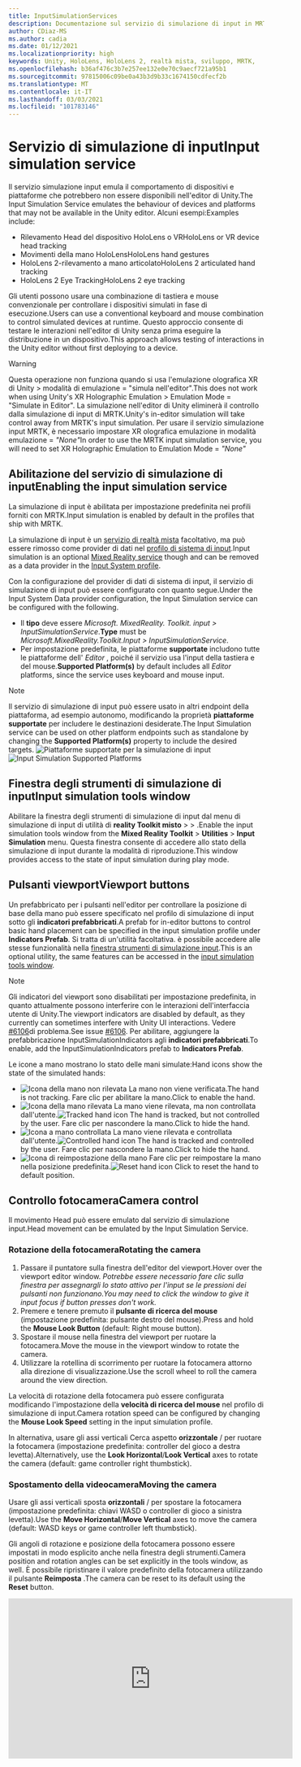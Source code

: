 ```yaml
---
title: InputSimulationServices
description: Documentazione sul servizio di simulazione di input in MRTK
author: CDiaz-MS
ms.author: cadia
ms.date: 01/12/2021
ms.localizationpriority: high
keywords: Unity, HoloLens, HoloLens 2, realtà mista, sviluppo, MRTK,
ms.openlocfilehash: b36af476c3b7e257ee132e0e70c9aecf721a95b1
ms.sourcegitcommit: 97815006c09be0a43b3d9b33c1674150cdfecf2b
ms.translationtype: MT
ms.contentlocale: it-IT
ms.lasthandoff: 03/03/2021
ms.locfileid: "101783146"
---
```

# <a name="input-simulation-service"></a><span data-ttu-id="ff39e-104">Servizio di simulazione di input</span><span class="sxs-lookup"><span data-stu-id="ff39e-104">Input simulation service</span></span>

<span data-ttu-id="ff39e-105">Il servizio simulazione input emula il comportamento di dispositivi e piattaforme che potrebbero non essere disponibili nell'editor di Unity.</span><span class="sxs-lookup"><span data-stu-id="ff39e-105">The Input Simulation Service emulates the behaviour of devices and platforms that may not be available in the Unity editor.</span></span> <span data-ttu-id="ff39e-106">Alcuni esempi:</span><span class="sxs-lookup"><span data-stu-id="ff39e-106">Examples include:</span></span>

* <span data-ttu-id="ff39e-107">Rilevamento Head del dispositivo HoloLens o VR</span><span class="sxs-lookup"><span data-stu-id="ff39e-107">HoloLens or VR device head tracking</span></span>
* <span data-ttu-id="ff39e-108">Movimenti della mano HoloLens</span><span class="sxs-lookup"><span data-stu-id="ff39e-108">HoloLens hand gestures</span></span>
* <span data-ttu-id="ff39e-109">HoloLens 2-rilevamento a mano articolato</span><span class="sxs-lookup"><span data-stu-id="ff39e-109">HoloLens 2 articulated hand tracking</span></span>
* <span data-ttu-id="ff39e-110">HoloLens 2 Eye Tracking</span><span class="sxs-lookup"><span data-stu-id="ff39e-110">HoloLens 2 eye tracking</span></span>

<span data-ttu-id="ff39e-111">Gli utenti possono usare una combinazione di tastiera e mouse convenzionale per controllare i dispositivi simulati in fase di esecuzione.</span><span class="sxs-lookup"><span data-stu-id="ff39e-111">Users can use a conventional keyboard and mouse combination to control simulated devices at runtime.</span></span> <span data-ttu-id="ff39e-112">Questo approccio consente di testare le interazioni nell'editor di Unity senza prima eseguire la distribuzione in un dispositivo.</span><span class="sxs-lookup"><span data-stu-id="ff39e-112">This approach allows testing of interactions in the Unity editor without first deploying to a device.</span></span>

> [!WARNING]
> <span data-ttu-id="ff39e-113">Questa operazione non funziona quando si usa l'emulazione olografica XR di Unity > modalità di emulazione = "simula nell'editor".</span><span class="sxs-lookup"><span data-stu-id="ff39e-113">This does not work when using Unity's XR Holographic Emulation > Emulation Mode = "Simulate in Editor".</span></span> <span data-ttu-id="ff39e-114">La simulazione nell'editor di Unity eliminerà il controllo dalla simulazione di input di MRTK.</span><span class="sxs-lookup"><span data-stu-id="ff39e-114">Unity's in-editor simulation will take control away from MRTK's input simulation.</span></span> <span data-ttu-id="ff39e-115">Per usare il servizio simulazione input MRTK, è necessario impostare XR olografica emulazione in modalità emulazione = *"None"*</span><span class="sxs-lookup"><span data-stu-id="ff39e-115">In order to use the MRTK input simulation service, you will need to set XR Holographic Emulation to Emulation Mode = *"None"*</span></span>

## <a name="enabling-the-input-simulation-service"></a><span data-ttu-id="ff39e-116">Abilitazione del servizio di simulazione di input</span><span class="sxs-lookup"><span data-stu-id="ff39e-116">Enabling the input simulation service</span></span>

<span data-ttu-id="ff39e-117">La simulazione di input è abilitata per impostazione predefinita nei profili forniti con MRTK.</span><span class="sxs-lookup"><span data-stu-id="ff39e-117">Input simulation is enabled by default in the profiles that ship with MRTK.</span></span>

<span data-ttu-id="ff39e-118">La simulazione di input è un [servizio di realtà mista](../../out-of-scope/MixedRealityServices.md) facoltativo, ma può essere rimosso come provider di dati nel [profilo di sistema di input](../Input/InputProviders.md).</span><span class="sxs-lookup"><span data-stu-id="ff39e-118">Input simulation is an optional [Mixed Reality service](../../out-of-scope/MixedRealityServices.md) though and can be removed as a data provider in the [Input System profile](../Input/InputProviders.md).</span></span>

<span data-ttu-id="ff39e-119">Con la configurazione del provider di dati di sistema di input, il servizio di simulazione di input può essere configurato con quanto segue.</span><span class="sxs-lookup"><span data-stu-id="ff39e-119">Under the Input System Data provider configuration, the Input Simulation service can be configured with the following.</span></span>

* <span data-ttu-id="ff39e-120">Il **tipo** deve essere *Microsoft. MixedReality. Toolkit. input > InputSimulationService*.</span><span class="sxs-lookup"><span data-stu-id="ff39e-120">**Type** must be *Microsoft.MixedReality.Toolkit.Input > InputSimulationService*.</span></span>
* <span data-ttu-id="ff39e-121">Per impostazione predefinita, le piattaforme **supportate** includono tutte le piattaforme dell' *Editor* , poiché il servizio usa l'input della tastiera e del mouse.</span><span class="sxs-lookup"><span data-stu-id="ff39e-121">**Supported Platform(s)** by default includes all *Editor* platforms, since the service uses keyboard and mouse input.</span></span>

> [!NOTE]
> <span data-ttu-id="ff39e-122">Il servizio di simulazione di input può essere usato in altri endpoint della piattaforma, ad esempio autonomo, modificando la proprietà **piattaforme supportate** per includere le destinazioni desiderate.</span><span class="sxs-lookup"><span data-stu-id="ff39e-122">The Input Simulation service can be used on other platform endpoints such as standalone by changing the **Supported Platform(s)** property to include the desired targets.</span></span>
> <span data-ttu-id="ff39e-123">![Piattaforme supportate per la simulazione di input](../Images/InputSimulation/InputSimulationSupportedPlatforms.gif)</span><span class="sxs-lookup"><span data-stu-id="ff39e-123">![Input Simulation Supported Platforms](../Images/InputSimulation/InputSimulationSupportedPlatforms.gif)</span></span>

## <a name="input-simulation-tools-window"></a><span data-ttu-id="ff39e-124">Finestra degli strumenti di simulazione di input</span><span class="sxs-lookup"><span data-stu-id="ff39e-124">Input simulation tools window</span></span>

<span data-ttu-id="ff39e-125">Abilitare la finestra degli strumenti di simulazione di input dal menu di simulazione di input di utilità di **reality Toolkit misto**  >    >   .</span><span class="sxs-lookup"><span data-stu-id="ff39e-125">Enable the input simulation tools window from the  **Mixed Reality Toolkit** > **Utilities** > **Input Simulation** menu.</span></span> <span data-ttu-id="ff39e-126">Questa finestra consente di accedere allo stato della simulazione di input durante la modalità di riproduzione.</span><span class="sxs-lookup"><span data-stu-id="ff39e-126">This window provides access to the state of input simulation during play mode.</span></span>

## <a name="viewport-buttons"></a><span data-ttu-id="ff39e-127">Pulsanti viewport</span><span class="sxs-lookup"><span data-stu-id="ff39e-127">Viewport buttons</span></span>

<span data-ttu-id="ff39e-128">Un prefabbricato per i pulsanti nell'editor per controllare la posizione di base della mano può essere specificato nel profilo di simulazione di input sotto gli **indicatori prefabbricati**.</span><span class="sxs-lookup"><span data-stu-id="ff39e-128">A prefab for in-editor buttons to control basic hand placement can be specified in the input simulation profile under **Indicators Prefab**.</span></span> <span data-ttu-id="ff39e-129">Si tratta di un'utilità facoltativa. è possibile accedere alle stesse funzionalità nella [finestra strumenti di simulazione input](#input-simulation-tools-window).</span><span class="sxs-lookup"><span data-stu-id="ff39e-129">This is an optional utility, the same features can be accessed in the [input simulation tools window](#input-simulation-tools-window).</span></span>

> [!NOTE]
> <span data-ttu-id="ff39e-130">Gli indicatori del viewport sono disabilitati per impostazione predefinita, in quanto attualmente possono interferire con le interazioni dell'interfaccia utente di Unity.</span><span class="sxs-lookup"><span data-stu-id="ff39e-130">The viewport indicators are disabled by default, as they currently can sometimes interfere with Unity UI interactions.</span></span> <span data-ttu-id="ff39e-131">Vedere [#6106](https://github.com/microsoft/MixedRealityToolkit-Unity/issues/6106)di problema.</span><span class="sxs-lookup"><span data-stu-id="ff39e-131">See issue [#6106](https://github.com/microsoft/MixedRealityToolkit-Unity/issues/6106).</span></span> <span data-ttu-id="ff39e-132">Per abilitare, aggiungere la prefabbricazione InputSimulationIndicators agli **indicatori prefabbricati**.</span><span class="sxs-lookup"><span data-stu-id="ff39e-132">To enable, add the InputSimulationIndicators prefab to **Indicators Prefab**.</span></span>

<span data-ttu-id="ff39e-133">Le icone a mano mostrano lo stato delle mani simulate:</span><span class="sxs-lookup"><span data-stu-id="ff39e-133">Hand icons show the state of the simulated hands:</span></span>

* ![Icona della mano non rilevata](../Images/InputSimulation/MRTK_InputSimulation_HandIndicator_Untracked.png) <span data-ttu-id="ff39e-135">La mano non viene verificata.</span><span class="sxs-lookup"><span data-stu-id="ff39e-135">The hand is not tracking.</span></span> <span data-ttu-id="ff39e-136">Fare clic per abilitare la mano.</span><span class="sxs-lookup"><span data-stu-id="ff39e-136">Click to enable the hand.</span></span>
* <span data-ttu-id="ff39e-137">![Icona della mano rilevata](../Images/InputSimulation/MRTK_InputSimulation_HandIndicator_Tracked.png "Icona della mano rilevata") La mano viene rilevata, ma non controllata dall'utente.</span><span class="sxs-lookup"><span data-stu-id="ff39e-137">![Tracked hand icon](../Images/InputSimulation/MRTK_InputSimulation_HandIndicator_Tracked.png "Tracked hand icon") The hand is tracked, but not controlled by the user.</span></span> <span data-ttu-id="ff39e-138">Fare clic per nascondere la mano.</span><span class="sxs-lookup"><span data-stu-id="ff39e-138">Click to hide the hand.</span></span>
* <span data-ttu-id="ff39e-139">![Icona a mano controllata](../Images/InputSimulation/MRTK_InputSimulation_HandIndicator_Controlled.png "Icona a mano controllata") La mano viene rilevata e controllata dall'utente.</span><span class="sxs-lookup"><span data-stu-id="ff39e-139">![Controlled hand icon](../Images/InputSimulation/MRTK_InputSimulation_HandIndicator_Controlled.png "Controlled hand icon") The hand is tracked and controlled by the user.</span></span> <span data-ttu-id="ff39e-140">Fare clic per nascondere la mano.</span><span class="sxs-lookup"><span data-stu-id="ff39e-140">Click to hide the hand.</span></span>
* <span data-ttu-id="ff39e-141">![Icona di reimpostazione della mano](../Images/InputSimulation/MRTK_InputSimulation_HandIndicator_Reset.png "Icona di reimpostazione della mano") Fare clic per reimpostare la mano nella posizione predefinita.</span><span class="sxs-lookup"><span data-stu-id="ff39e-141">![Reset hand icon](../Images/InputSimulation/MRTK_InputSimulation_HandIndicator_Reset.png "Reset hand icon") Click to reset the hand to default position.</span></span>

## <a name="camera-control"></a><span data-ttu-id="ff39e-142">Controllo fotocamera</span><span class="sxs-lookup"><span data-stu-id="ff39e-142">Camera control</span></span>

<span data-ttu-id="ff39e-143">Il movimento Head può essere emulato dal servizio di simulazione input.</span><span class="sxs-lookup"><span data-stu-id="ff39e-143">Head movement can be emulated by the Input Simulation Service.</span></span>

### <a name="rotating-the-camera"></a><span data-ttu-id="ff39e-144">Rotazione della fotocamera</span><span class="sxs-lookup"><span data-stu-id="ff39e-144">Rotating the camera</span></span>

1. <span data-ttu-id="ff39e-145">Passare il puntatore sulla finestra dell'editor del viewport.</span><span class="sxs-lookup"><span data-stu-id="ff39e-145">Hover over the viewport editor window.</span></span>
    <span data-ttu-id="ff39e-146">*Potrebbe essere necessario fare clic sulla finestra per assegnargli lo stato attivo per l'input se le pressioni dei pulsanti non funzionano.*</span><span class="sxs-lookup"><span data-stu-id="ff39e-146">*You may need to click the window to give it input focus if button presses don't work.*</span></span>
1. <span data-ttu-id="ff39e-147">Premere e tenere premuto il **pulsante di ricerca del mouse** (impostazione predefinita: pulsante destro del mouse).</span><span class="sxs-lookup"><span data-stu-id="ff39e-147">Press and hold the **Mouse Look Button** (default: Right mouse button).</span></span>
1. <span data-ttu-id="ff39e-148">Spostare il mouse nella finestra del viewport per ruotare la fotocamera.</span><span class="sxs-lookup"><span data-stu-id="ff39e-148">Move the mouse in the viewport window to rotate the camera.</span></span>
1. <span data-ttu-id="ff39e-149">Utilizzare la rotellina di scorrimento per ruotare la fotocamera attorno alla direzione di visualizzazione.</span><span class="sxs-lookup"><span data-stu-id="ff39e-149">Use the scroll wheel to roll the camera around the view direction.</span></span>

<span data-ttu-id="ff39e-150">La velocità di rotazione della fotocamera può essere configurata modificando l'impostazione della **velocità di ricerca del mouse** nel profilo di simulazione di input.</span><span class="sxs-lookup"><span data-stu-id="ff39e-150">Camera rotation speed can be configured by changing the **Mouse Look Speed** setting in the input simulation profile.</span></span>

<span data-ttu-id="ff39e-151">In alternativa, usare gli assi verticali Cerca aspetto **orizzontale** /  per ruotare la fotocamera (impostazione predefinita: controller del gioco a destra levetta).</span><span class="sxs-lookup"><span data-stu-id="ff39e-151">Alternatively, use the **Look Horizontal**/**Look Vertical** axes to rotate the camera (default: game controller right thumbstick).</span></span>

### <a name="moving-the-camera"></a><span data-ttu-id="ff39e-152">Spostamento della videocamera</span><span class="sxs-lookup"><span data-stu-id="ff39e-152">Moving the camera</span></span>

<span data-ttu-id="ff39e-153">Usare gli assi verticali sposta **orizzontali** /  per spostare la fotocamera (impostazione predefinita: chiavi WASD o controller di gioco a sinistra levetta).</span><span class="sxs-lookup"><span data-stu-id="ff39e-153">Use the **Move Horizontal**/**Move Vertical** axes to move the camera (default: WASD keys or game controller left thumbstick).</span></span>

<span data-ttu-id="ff39e-154">Gli angoli di rotazione e posizione della fotocamera possono essere impostati in modo esplicito anche nella finestra degli strumenti.</span><span class="sxs-lookup"><span data-stu-id="ff39e-154">Camera position and rotation angles can be set explicitly in the tools window, as well.</span></span> <span data-ttu-id="ff39e-155">È possibile ripristinare il valore predefinito della fotocamera utilizzando il pulsante **Reimposta** .</span><span class="sxs-lookup"><span data-stu-id="ff39e-155">The camera can be reset to its default using the **Reset** button.</span></span>

<iframe width="560" height="315" src="https://www.youtube.com/embed/Z7L4I1ET7GU" class="center" frameborder="0" allow="accelerometer; encrypted-media; gyroscope; picture-in-picture" allowfullscreen />

## <a name="hand-simulation"></a><span data-ttu-id="ff39e-156">Simulazione manuale</span><span class="sxs-lookup"><span data-stu-id="ff39e-156">Hand simulation</span></span>

<span data-ttu-id="ff39e-157">La simulazione di input supporta i dispositivi a mano emulata.</span><span class="sxs-lookup"><span data-stu-id="ff39e-157">The input simulation supports emulated hand devices.</span></span> <span data-ttu-id="ff39e-158">Queste mani virtuali possono interagire con qualsiasi oggetto che supporti i normali dispositivi a mano, ad esempio pulsanti o oggetti afferrabili.</span><span class="sxs-lookup"><span data-stu-id="ff39e-158">These virtual hands can interact with any object that supports regular hand devices, such as buttons or grabbable objects.</span></span>

### <a name="hand-simulation-mode"></a><span data-ttu-id="ff39e-159">Modalità simulazione manuale</span><span class="sxs-lookup"><span data-stu-id="ff39e-159">Hand simulation mode</span></span>

<span data-ttu-id="ff39e-160">Nella [finestra strumenti di simulazione input](#input-simulation-tools-window) l'impostazione **modalità simulazione manuale** passa tra due modelli di input distinti.</span><span class="sxs-lookup"><span data-stu-id="ff39e-160">In the [input simulation tools window](#input-simulation-tools-window) the **Hand Simulation Mode** setting switches between two distinct input models.</span></span> <span data-ttu-id="ff39e-161">È anche possibile impostare la modalità predefinita nel profilo di simulazione di input.</span><span class="sxs-lookup"><span data-stu-id="ff39e-161">The default mode can also be set in the input simulation profile.</span></span>

* <span data-ttu-id="ff39e-162">*Mano articolata*: simula un dispositivo mano completamente articolato con dati di posizione congiunta.</span><span class="sxs-lookup"><span data-stu-id="ff39e-162">*Articulated Hands*: Simulates a fully articulated hand device with joint position data.</span></span>

   <span data-ttu-id="ff39e-163">Emula il modello di interazione HoloLens 2.</span><span class="sxs-lookup"><span data-stu-id="ff39e-163">Emulates HoloLens 2 interaction model.</span></span>

   <span data-ttu-id="ff39e-164">In questa modalità le interazioni basate sul posizionamento preciso della mano o sull'uso del contatto possono essere simulate.</span><span class="sxs-lookup"><span data-stu-id="ff39e-164">Interactions that are based on the precise positioning of the hand or use touching can be simulated in this mode.</span></span>

* <span data-ttu-id="ff39e-165">*Movimenti*: simula un modello a mano semplificato con il tocco aereo e i movimenti di base.</span><span class="sxs-lookup"><span data-stu-id="ff39e-165">*Gestures*: Simulates a simplified hand model with air tap and basic gestures.</span></span>

   <span data-ttu-id="ff39e-166">Emula il [modello di interazione HoloLens](https://docs.microsoft.com/windows/mixed-reality/gestures).</span><span class="sxs-lookup"><span data-stu-id="ff39e-166">Emulates [HoloLens interaction model](https://docs.microsoft.com/windows/mixed-reality/gestures).</span></span>

   <span data-ttu-id="ff39e-167">Lo stato attivo è controllato tramite il puntatore a sguardi.</span><span class="sxs-lookup"><span data-stu-id="ff39e-167">Focus is controlled using the Gaze pointer.</span></span> <span data-ttu-id="ff39e-168">Il gesto del *rubinetto d'aria* viene usato per interagire con i pulsanti.</span><span class="sxs-lookup"><span data-stu-id="ff39e-168">The *Air Tap* gesture is used to interact with buttons.</span></span>

### <a name="controlling-hand-movement"></a><span data-ttu-id="ff39e-169">Controllo del movimento della mano</span><span class="sxs-lookup"><span data-stu-id="ff39e-169">Controlling hand movement</span></span>

<span data-ttu-id="ff39e-170">Premere e tenere premuto il **tasto di controllo a sinistra/destra** (impostazione predefinita: *spostamento sinistro* per la mano sinistra e *spazio* per la mano destra) per ottenere il controllo di entrambe le parti.</span><span class="sxs-lookup"><span data-stu-id="ff39e-170">Press and hold the **Left/Right Hand Control Key** (default: *Left Shift* for left hand and *Space* for right hand) to gain control of either hand.</span></span> <span data-ttu-id="ff39e-171">Mentre viene premuto il tasto di manipolazione, la mano verrà visualizzata nel viewport.</span><span class="sxs-lookup"><span data-stu-id="ff39e-171">While the manipulation key is pressed, the hand will appear in the viewport.</span></span> <span data-ttu-id="ff39e-172">Una volta rilasciata la chiave di manipolazione, le mani scompariranno dopo un **timeout di Nascondi a mano** breve.</span><span class="sxs-lookup"><span data-stu-id="ff39e-172">Once the manipulation key is released, the hands will disappear after a short **Hand Hide Timeout**.</span></span>

<span data-ttu-id="ff39e-173">Le mani possono essere attivate in modo permanente nella [finestra degli strumenti di simulazione di input](#input-simulation-tools-window) o premendo il tasto di **attivazione/disattivazione** (impostazione predefinita: *T* per left e *Y* per Right).</span><span class="sxs-lookup"><span data-stu-id="ff39e-173">Hands can be toggled on permanently in the [input simulation tools window](#input-simulation-tools-window) or by pressing the **Toggle Left/Right Hand Key** (default: *T* for left and *Y* for right).</span></span> <span data-ttu-id="ff39e-174">Premere di nuovo il tasto di attivazione per nascondere di nuovo le lancette.</span><span class="sxs-lookup"><span data-stu-id="ff39e-174">Press the toggle key again to hide the hands again.</span></span>

<span data-ttu-id="ff39e-175">Il movimento del mouse sposterà la mano nel piano di visualizzazione.</span><span class="sxs-lookup"><span data-stu-id="ff39e-175">Mouse movement will move the hand in the view plane.</span></span> <span data-ttu-id="ff39e-176">Le mani possono essere spostate in modo più o più vicino alla fotocamera usando la **rotellina del mouse**.</span><span class="sxs-lookup"><span data-stu-id="ff39e-176">Hands can be moved further or closer to the camera using the **mouse wheel**.</span></span>

<span data-ttu-id="ff39e-177">Per ruotare le mani usando il mouse, tenere premuto il tasto di **controllo sinistro/destro** (*spostamento a sinistra* o *spazio*) *e* il pulsante di **rotazione della mano** (impostazione predefinita: *CTRL* pulsante), quindi spostare il mouse per ruotare la mano.</span><span class="sxs-lookup"><span data-stu-id="ff39e-177">To rotate hands using the mouse, hold both the **Left/Right Hand Control Key** (*Left Shift* or *Space*) *and* the **Hand Rotate Button** (default: *ctrl* button) and then move the mouse to rotate the hand.</span></span> <span data-ttu-id="ff39e-178">La velocità di rotazione della mano può essere configurata modificando l'impostazione della **velocità di rotazione della mano del mouse** nel profilo di simulazione di input.</span><span class="sxs-lookup"><span data-stu-id="ff39e-178">Hand rotation speed can be configured by changing the **Mouse Hand Rotation Speed** setting in the input simulation profile.</span></span>

<span data-ttu-id="ff39e-179">È anche possibile modificare la selezione host della mano nella [finestra strumenti di simulazione input](#input-simulation-tools-window), inclusa la reimpostazione delle lancette per impostazione predefinita.</span><span class="sxs-lookup"><span data-stu-id="ff39e-179">All hand placement can also changed in the [input simulation tools window](#input-simulation-tools-window), including resetting hands to default.</span></span>

### <a name="additional-profile-settings"></a><span data-ttu-id="ff39e-180">Impostazioni del profilo aggiuntive</span><span class="sxs-lookup"><span data-stu-id="ff39e-180">Additional profile settings</span></span>

* <span data-ttu-id="ff39e-181">Il **moltiplicatore di profondità della mano** controlla la sensibilità del movimento di profondità della rotellina del mouse.</span><span class="sxs-lookup"><span data-stu-id="ff39e-181">**Hand Depth Multiplier** controls the sensitivity of the mouse scroll wheel depth movement.</span></span> <span data-ttu-id="ff39e-182">Un numero maggiore accelererà lo zoom mano.</span><span class="sxs-lookup"><span data-stu-id="ff39e-182">A larger number will speed up hand zoom.</span></span>
* <span data-ttu-id="ff39e-183">La **distanza della mano predefinita** è la distanza iniziale delle mani dalla fotocamera.</span><span class="sxs-lookup"><span data-stu-id="ff39e-183">**Default Hand Distance** is the initial distance of hands from the camera.</span></span> <span data-ttu-id="ff39e-184">Se si fa clic sul pulsante **Reimposta** , le mani vengono inserite anche a distanza.</span><span class="sxs-lookup"><span data-stu-id="ff39e-184">Clicking the **Reset** button hands will also place hands at this distance.</span></span>
* <span data-ttu-id="ff39e-185">L' **importo del tremolio della mano** aggiunge movimento casuale a mani.</span><span class="sxs-lookup"><span data-stu-id="ff39e-185">**Hand Jitter Amount** adds random motion to hands.</span></span> <span data-ttu-id="ff39e-186">Questa funzionalità può essere usata per simulare il rilevamento manuale non accurato nel dispositivo e garantire che le interazioni funzionino correttamente con l'input rumoroso.</span><span class="sxs-lookup"><span data-stu-id="ff39e-186">This feature can be used to simulate inaccurate hand tracking on the device, and ensure that interactions work well with noisy input.</span></span>

<iframe width="560" height="315" src="https://www.youtube.com/embed/uRYfwuqsjBQ" class="center" frameborder="0" allow="accelerometer; encrypted-media; gyroscope; picture-in-picture" allowfullscreen />

### <a name="hand-gestures"></a><span data-ttu-id="ff39e-187">Movimenti della mano</span><span class="sxs-lookup"><span data-stu-id="ff39e-187">Hand gestures</span></span>

<span data-ttu-id="ff39e-188">È anche possibile simulare movimenti della mano, ad esempio pizzicare, afferrare, frugare e così via.</span><span class="sxs-lookup"><span data-stu-id="ff39e-188">Hand gestures such as pinching, grabbing, poking, etc. can also be simulated.</span></span>

1. <span data-ttu-id="ff39e-189">Abilitare il controllo della mano usando il **tasto di controllo sinistro o destro** (*spostamento a sinistra* o *spazio*)</span><span class="sxs-lookup"><span data-stu-id="ff39e-189">Enable hand control using the **Left/Right Hand Control Key** (*Left Shift* or *Space*)</span></span>

   <span data-ttu-id="ff39e-190">In alternativa, attivare/disattivare le lancette usando i tasti di alternanza (*T* o *Y*).</span><span class="sxs-lookup"><span data-stu-id="ff39e-190">Alternatively, toggle the hands on/off using the toggle keys (*T* or *Y*).</span></span>

2. <span data-ttu-id="ff39e-191">Durante la manipolazione, premere e tenere premuto un pulsante del mouse per eseguire un movimento di mano.</span><span class="sxs-lookup"><span data-stu-id="ff39e-191">While manipulating, press and hold a mouse button to perform a hand gesture.</span></span>

<span data-ttu-id="ff39e-192">È possibile eseguire il mapping di ognuno dei pulsanti del mouse per trasformare la forma mano in un movimento diverso usando le impostazioni di *movimento della mano sinistra/centrale/destra del mouse* .</span><span class="sxs-lookup"><span data-stu-id="ff39e-192">Each of the mouse buttons can be mapped to transform the hand shape into a different gesture using the *Left/Middle/Right Mouse Hand Gesture* settings.</span></span> <span data-ttu-id="ff39e-193">Il *gesto della mano predefinito* è la forma della mano quando non viene premuto alcun pulsante.</span><span class="sxs-lookup"><span data-stu-id="ff39e-193">The *Default Hand Gesture* is the shape of the hand when no button is pressed.</span></span>

> [!NOTE]
> <span data-ttu-id="ff39e-194">Il gesto del *pizzico* è l'unico gesto che esegue l'azione "Select" a questo punto.</span><span class="sxs-lookup"><span data-stu-id="ff39e-194">The *Pinch* gesture is the only gesture that performs the "Select" action at this point.</span></span>

### <a name="one-hand-manipulation"></a><span data-ttu-id="ff39e-195">Manipolazione a mano singola</span><span class="sxs-lookup"><span data-stu-id="ff39e-195">One-hand manipulation</span></span>

1. <span data-ttu-id="ff39e-196">Premere e tenere premuto il **tasto di controllo a sinistra/destra** (*spostamento a sinistra* o *spazio*)</span><span class="sxs-lookup"><span data-stu-id="ff39e-196">Press and hold **Left/Right Hand Control Key** (*Left Shift* or *Space*)</span></span>
2. <span data-ttu-id="ff39e-197">Punto all'oggetto</span><span class="sxs-lookup"><span data-stu-id="ff39e-197">Point at object</span></span>
3. <span data-ttu-id="ff39e-198">Premere il pulsante del mouse per pizzicare</span><span class="sxs-lookup"><span data-stu-id="ff39e-198">Hold mouse button to pinch</span></span>
4. <span data-ttu-id="ff39e-199">Usare il mouse per spostare l'oggetto</span><span class="sxs-lookup"><span data-stu-id="ff39e-199">Use your mouse to move the object</span></span>
5. <span data-ttu-id="ff39e-200">Rilasciare il pulsante del mouse per arrestare l'interazione</span><span class="sxs-lookup"><span data-stu-id="ff39e-200">Release the mouse button to stop interaction</span></span>

<iframe width="560" height="315" src="https://www.youtube.com/embed/rM0xaHam6wM" class="center" frameborder="0" allow="accelerometer; encrypted-media; gyroscope; picture-in-picture" allowfullscreen />

### <a name="two-hand-manipulation"></a><span data-ttu-id="ff39e-201">Manipolazione a due mano</span><span class="sxs-lookup"><span data-stu-id="ff39e-201">Two-hand manipulation</span></span>

<span data-ttu-id="ff39e-202">Per la modifica di oggetti con due mani allo stesso tempo, è consigliabile usare la modalità mano permanente.</span><span class="sxs-lookup"><span data-stu-id="ff39e-202">For manipulating objects with two hands at the same time, the persistent hand mode is recommended.</span></span>

1. <span data-ttu-id="ff39e-203">Premere il tasto di attivazione/disattivazione (*T/Y*) per entrambe le mani.</span><span class="sxs-lookup"><span data-stu-id="ff39e-203">Toggle on both hands by pressing the toggle keys (*T/Y*).</span></span>
1. <span data-ttu-id="ff39e-204">Modificare una mano alla volta:</span><span class="sxs-lookup"><span data-stu-id="ff39e-204">Manipulate one hand at a time:</span></span>
    1. <span data-ttu-id="ff39e-205">Mantenere lo **spazio** per controllare la mano destra</span><span class="sxs-lookup"><span data-stu-id="ff39e-205">Hold **Space** to control the right hand</span></span>
    1. <span data-ttu-id="ff39e-206">Spostare la mano nella posizione in cui si desidera ottenere l'oggetto</span><span class="sxs-lookup"><span data-stu-id="ff39e-206">Move the hand to where you want to grab the object</span></span>
    1. <span data-ttu-id="ff39e-207">Premere il **pulsante sinistro del mouse** per attivare il gesto del *pizzico* .</span><span class="sxs-lookup"><span data-stu-id="ff39e-207">Press the **left mouse button** to activate the *Pinch* gesture.</span></span> <span data-ttu-id="ff39e-208">In modalità persistente il movimento rimarrà attivo quando si rilascia il pulsante del mouse.</span><span class="sxs-lookup"><span data-stu-id="ff39e-208">In persistent mode the gesture will remain active when you release the mouse button.</span></span>
1. <span data-ttu-id="ff39e-209">Ripetere il processo con l'altra parte, afferrando lo stesso oggetto in una seconda posizione.</span><span class="sxs-lookup"><span data-stu-id="ff39e-209">Repeat the process with the other hand, grabbing the same object in a second spot.</span></span>
1. <span data-ttu-id="ff39e-210">Ora che entrambe le mani stanno afferrando lo stesso oggetto, è possibile spostarle per eseguire una manipolazione a due mani.</span><span class="sxs-lookup"><span data-stu-id="ff39e-210">Now that both hands are grabbing the same object, you can move either of them to perform two-handed manipulation.</span></span>

<iframe width="560" height="315" src="https://www.youtube.com/embed/Qol5OFNfN14" class="center" frameborder="0" allow="accelerometer; encrypted-media; gyroscope; picture-in-picture" allowfullscreen />

### <a name="ggv-gaze-gesture-and-voice-interaction"></a><span data-ttu-id="ff39e-211">Interazione tra GGV (sguardi, movimenti e voce)</span><span class="sxs-lookup"><span data-stu-id="ff39e-211">GGV (Gaze, Gesture, and Voice) interaction</span></span>

<span data-ttu-id="ff39e-212">Per impostazione predefinita, l'interazione GGV è abilitata nell'editor mentre non vi sono mani articolate presenti nella scena.</span><span class="sxs-lookup"><span data-stu-id="ff39e-212">By default, GGV interaction is enabled in-editor while there are no articulated hands present in the scene.</span></span>

1. <span data-ttu-id="ff39e-213">Ruota la fotocamera per puntare il cursore sullo sguardo all'oggetto interagibile (pulsante destro del mouse)</span><span class="sxs-lookup"><span data-stu-id="ff39e-213">Rotate the camera to point the gaze cursor at the interactable object (right mouse button)</span></span>
1. <span data-ttu-id="ff39e-214">Fare clic e tenendo premuto il **pulsante sinistro del mouse** per interagire</span><span class="sxs-lookup"><span data-stu-id="ff39e-214">Click and hold **left mouse button** to interact</span></span>
1. <span data-ttu-id="ff39e-215">Ruotare nuovamente la fotocamera per modificare l'oggetto</span><span class="sxs-lookup"><span data-stu-id="ff39e-215">Rotate the camera again to manipulate the object</span></span>

<span data-ttu-id="ff39e-216">Per disattivare questa opzione, è possibile attivare o disattivare l'opzione *è abilitata per l'input Hand Free* all'interno del profilo di simulazione di input.</span><span class="sxs-lookup"><span data-stu-id="ff39e-216">You can turn this off by toggling the *Is Hand Free Input Enabled* option inside the Input Simulation Profile.</span></span>

<span data-ttu-id="ff39e-217">Inoltre, è possibile usare le mani simulate per l'interazione GGV</span><span class="sxs-lookup"><span data-stu-id="ff39e-217">In addition, you can use simulated hands for GGV interaction</span></span>

1. <span data-ttu-id="ff39e-218">Abilitare la simulazione GGV cambiando la **modalità di simulazione Hand** in *movimenti* nel [profilo di simulazione di input](#enabling-the-input-simulation-service)</span><span class="sxs-lookup"><span data-stu-id="ff39e-218">Enable GGV simulation by switching **Hand Simulation Mode** to *Gestures* in the [Input Simulation Profile](#enabling-the-input-simulation-service)</span></span>
1. <span data-ttu-id="ff39e-219">Ruota la fotocamera per puntare il cursore sullo sguardo all'oggetto interagibile (pulsante destro del mouse)</span><span class="sxs-lookup"><span data-stu-id="ff39e-219">Rotate the camera to point the gaze cursor at the interactable object (right mouse button)</span></span>
1. <span data-ttu-id="ff39e-220">Mantenere lo **spazio** per controllare la mano destra</span><span class="sxs-lookup"><span data-stu-id="ff39e-220">Hold **Space** to control the right hand</span></span>
1. <span data-ttu-id="ff39e-221">Fare clic e tenendo premuto il **pulsante sinistro del mouse** per interagire</span><span class="sxs-lookup"><span data-stu-id="ff39e-221">Click and hold **left mouse button** to interact</span></span>
1. <span data-ttu-id="ff39e-222">Usare il mouse per spostare l'oggetto</span><span class="sxs-lookup"><span data-stu-id="ff39e-222">Use your mouse to move the object</span></span>
1. <span data-ttu-id="ff39e-223">Rilasciare il pulsante del mouse per arrestare l'interazione</span><span class="sxs-lookup"><span data-stu-id="ff39e-223">Release the mouse button to stop interaction</span></span>

<iframe width="560" height="315" src="https://www.youtube.com/embed/6841rRMdqWw" class="center" frameborder="0" allow="accelerometer; encrypted-media; gyroscope; picture-in-picture" allowfullscreen />

### <a name="eye-tracking"></a><span data-ttu-id="ff39e-224">Tracciamento oculare</span><span class="sxs-lookup"><span data-stu-id="ff39e-224">Eye tracking</span></span>

<span data-ttu-id="ff39e-225">È possibile abilitare la [simulazione di rilevamento degli occhi](../EyeTracking/EyeTracking_BasicSetup.md#simulating-eye-tracking-in-the-unity-editor) selezionando l'opzione **simula posizione occhio** nel [Profilo simulazione di input](#enabling-the-input-simulation-service).</span><span class="sxs-lookup"><span data-stu-id="ff39e-225">[Eye tracking simulation](../EyeTracking/EyeTracking_BasicSetup.md#simulating-eye-tracking-in-the-unity-editor) can be enabled by checking the **Simulate Eye Position** option in the [Input Simulation Profile](#enabling-the-input-simulation-service).</span></span> <span data-ttu-id="ff39e-226">Questa operazione non deve essere utilizzata con le interazioni di stile GGV (pertanto, assicurarsi che la **modalità simulazione manuale** sia impostata su *articolato*).</span><span class="sxs-lookup"><span data-stu-id="ff39e-226">This should not be used with GGV style interactions (so ensure that **Hand Simulation Mode** is set to *Articulated*).</span></span>

## <a name="see-also"></a><span data-ttu-id="ff39e-227">Vedi anche</span><span class="sxs-lookup"><span data-stu-id="ff39e-227">See also</span></span>

* <span data-ttu-id="ff39e-228">[Profilo di sistema di input](../Input/InputProviders.md).</span><span class="sxs-lookup"><span data-stu-id="ff39e-228">[Input System profile](../Input/InputProviders.md).</span></span>

